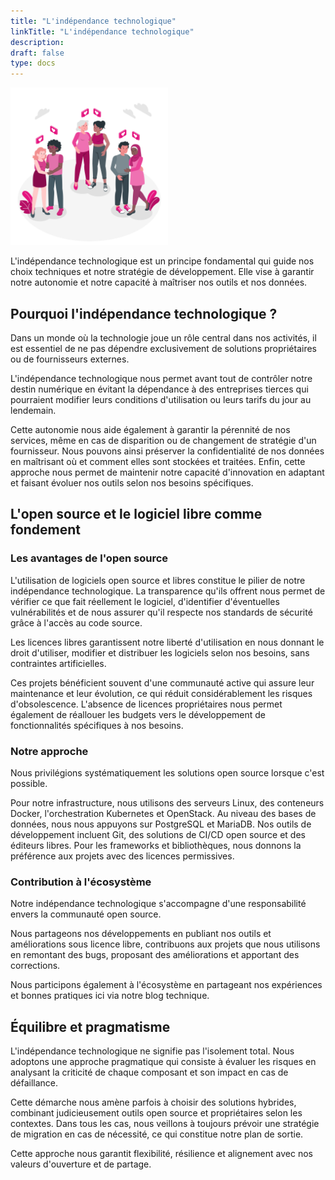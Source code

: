 ```yaml
---
title: "L'indépendance technologique"
linkTitle: "L'indépendance technologique"
description:
draft: false
type: docs
---
```


<img src="./cdc-illustration-independance-technologique.png" alt="Éco-conception" style="width: 50%;">

L'indépendance technologique est un principe fondamental qui guide nos choix techniques et notre stratégie de développement. Elle vise à garantir notre autonomie et notre capacité à maîtriser nos outils et nos données.

## Pourquoi l'indépendance technologique ?

Dans un monde où la technologie joue un rôle central dans nos activités, il est essentiel de ne pas dépendre exclusivement de solutions propriétaires ou de fournisseurs externes.

L'indépendance technologique nous permet avant tout de contrôler notre destin numérique en évitant la dépendance à des entreprises tierces qui pourraient modifier leurs conditions d'utilisation ou leurs tarifs du jour au lendemain.

Cette autonomie nous aide également à garantir la pérennité de nos services, même en cas de disparition ou de changement de stratégie d'un fournisseur. Nous pouvons ainsi préserver la confidentialité de nos données en maîtrisant où et comment elles sont stockées et traitées. Enfin, cette approche nous permet de maintenir notre capacité d'innovation en adaptant et faisant évoluer nos outils selon nos besoins spécifiques.

## L'open source et le logiciel libre comme fondement

### Les avantages de l'open source

L'utilisation de logiciels open source et libres constitue le pilier de notre indépendance technologique. La transparence qu'ils offrent nous permet de vérifier ce que fait réellement le logiciel, d'identifier d'éventuelles vulnérabilités et de nous assurer qu'il respecte nos standards de sécurité grâce à l'accès au code source.

Les licences libres garantissent notre liberté d'utilisation en nous donnant le droit d'utiliser, modifier et distribuer les logiciels selon nos besoins, sans contraintes artificielles.

Ces projets bénéficient souvent d'une communauté active qui assure leur maintenance et leur évolution, ce qui réduit considérablement les risques d'obsolescence. L'absence de licences propriétaires nous permet également de réallouer les budgets vers le développement de fonctionnalités spécifiques à nos besoins.

### Notre approche

Nous privilégions systématiquement les solutions open source lorsque c'est possible.

Pour notre infrastructure, nous utilisons des serveurs Linux, des conteneurs Docker, l'orchestration Kubernetes et OpenStack. Au niveau des bases de données, nous nous appuyons sur PostgreSQL et MariaDB. Nos outils de développement incluent Git, des solutions de CI/CD open source et des éditeurs libres. Pour les frameworks et bibliothèques, nous donnons la préférence aux projets avec des licences permissives.

### Contribution à l'écosystème

Notre indépendance technologique s'accompagne d'une responsabilité envers la communauté open source.

Nous partageons nos développements en publiant nos outils et améliorations sous licence libre, contribuons aux projets que nous utilisons en remontant des bugs, proposant des améliorations et apportant des corrections.

Nous participons également à l'écosystème en partageant nos expériences et bonnes pratiques ici via notre blog technique.

## Équilibre et pragmatisme

L'indépendance technologique ne signifie pas l'isolement total. Nous adoptons une approche pragmatique qui consiste à évaluer les risques en analysant la criticité de chaque composant et son impact en cas de défaillance.

Cette démarche nous amène parfois à choisir des solutions hybrides, combinant judicieusement outils open source et propriétaires selon les contextes. Dans tous les cas, nous veillons à toujours prévoir une stratégie de migration en cas de nécessité, ce qui constitue notre plan de sortie.

Cette approche nous garantit flexibilité, résilience et alignement avec nos valeurs d'ouverture et de partage.
